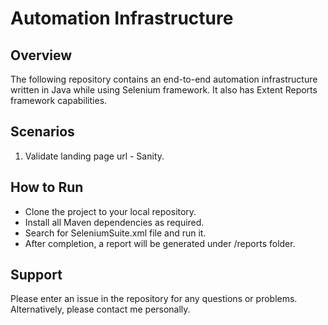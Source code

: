 # Automation Infrastructure
## Overview
The following repository contains an end-to-end automation infrastructure written in Java while using Selenium framework.
It also has Extent Reports framework capabilities.
## Scenarios
1) Validate landing page url - Sanity.
## How to Run
- Clone the project to your local repository.
- Install all Maven dependencies as required.
- Search for SeleniumSuite.xml file and run it.
- After completion, a report will be generated under /reports folder.
## Support
Please enter an issue in the repository for any questions or problems.
Alternatively, please contact me personally.

